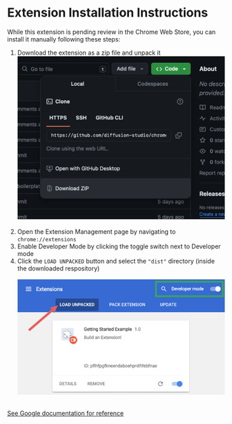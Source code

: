 # Extension Installation Instructions
While this extension is pending review in the Chrome Web Store, you can install it manually following these steps:

1. Download the extension as a zip file and unpack it<br>
![Download as ZIP](/docs/github-download.png)<br><br>
2. Open the Extension Management page by navigating to `chrome://extensions`
3. Enable Developer Mode by clicking the toggle switch next to Developer mode
4. Click the `LOAD UNPACKED` button and select the `"dist"` directory (inside the downloaded respository)<br><br>
![Load Unpacked](/docs/load-extension.png)<br><br>

[See Google documentation for reference](https://developer.chrome.com/docs/extensions/mv2/getstarted)
